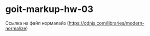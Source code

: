 # goit-markup-hw-03

Ссылка на файл нормалайз (https://cdnjs.com/libraries/modern-normalize)

<link
      rel="stylesheet"
      href="https://cdnjs.cloudflare.com/ajax/libs/modern-normalize/1.1.0/modern-normalize.min.css"
      integrity="sha512-wpPYUAdjBVSE4KJnH1VR1HeZfpl1ub8YT/NKx4PuQ5NmX2tKuGu6U/JRp5y+Y8XG2tV+wKQpNHVUX03MfMFn9Q=="
      crossorigin="anonymous"
      referrerpolicy="no-referrer"
    />
